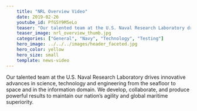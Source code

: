 ```yaml
---
    title: "NRL Overview Video"
    date: 2019-02-26
    youtube_id: PfG5Y9M5eLo
    teaser: "Our talented team at the U.S. Naval Research Laboratory drives innovative advances in science, technology and engineering from the seafloor to space and in the information domain. We develop, collaborate, and produce powerful results to maintain our nation’s agility and global maritime superiority."
    teaser_image: nrl_overview_thumb.jpg
    categories: ["General", "Navy", "Technology", "Testing"]
    hero_image: ../../../images/header_faceted.jpg
    hero_color: yellow
    hero_size: small
    template: news-video
---
```

Our talented team at the U.S. Naval Research Laboratory drives innovative advances in science, technology and engineering from the seafloor to space and in the information domain. We develop, collaborate, and produce powerful results to maintain our nation’s agility and global maritime superiority.
